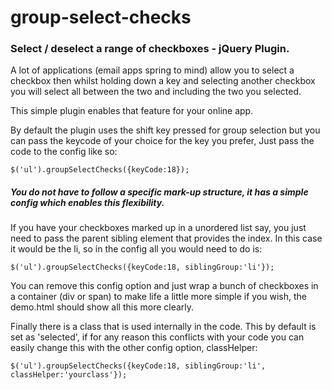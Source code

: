 group-select-checks
======================

### Select / deselect a range of checkboxes - jQuery Plugin.

A lot of applications (email apps spring to mind) allow you to select a checkbox then whilst holding down a
key and selecting another checkbox you will select all between the two and including the two you selected.

This simple plugin enables that feature for your online app.

By default the plugin uses the shift key pressed for group selection but you can pass the keycode of your choice
for the key you prefer, Just pass the code to the config like so:

```
$('ul').groupSelectChecks({keyCode:18});

```

##### You do not have to follow a specific mark-up structure, it has a simple config which enables this flexibility.

If you have your checkboxes marked up in a unordered list say, you just need to pass the parent sibling element that
provides the index. In this case it would be the li, so in the config all you would need to do is:

```
$('ul').groupSelectChecks({keyCode:18, siblingGroup:'li'});
```

You can remove this config option and just wrap a bunch of checkboxes in a container (div or span) to make life a little more
simple if you wish, the demo.html should show all this more clearly.

Finally there is a class that is used internally in the code. This by default is set as 'selected', if for any reason this
conflicts with your code you can easily change this with the other config option, classHelper:
```
$('ul').groupSelectChecks({keyCode:18, siblingGroup:'li', classHelper:'yourclass'});
```



